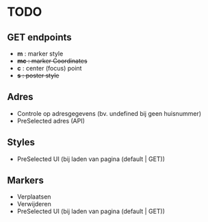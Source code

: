 TODO
====

GET endpoints
-------------
- **m** : marker style
- ~~**mc** : marker Coordinates~~
- **c** : center (focus) point
- ~~**s** : poster style~~

Adres
-----
- Controle op adresgegevens (bv. undefined bij geen huisnummer)
- PreSelected adres (API)

Styles
------
- PreSelected UI (bij laden van pagina (default | GET))

Markers
-------
- Verplaatsen
- Verwijderen
- PreSelected UI (bij laden van pagina (default | GET))
